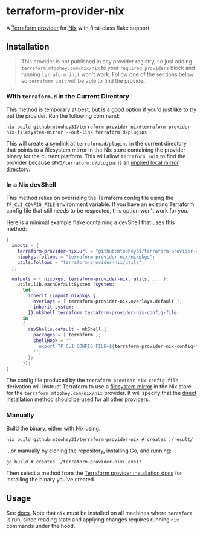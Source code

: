 # terraform-provider-nix

A [Terraform provider](https://developer.hashicorp.com/terraform/cdktf/concepts/providers) for [Nix](https://nixos.org) with first-class flake support.

## Installation

> This provider is not published in any provider registry, so just adding `terraform.mtoohey.com/nix/nix` to your `required_providers` block and running `terraform init` won't work. Follow one of the sections below so `terraform init` will be able to find the provider.

### With `terraform.d` in the Current Directory

This method is temporary at best, but is a good option if you'd just like to try out the provider. Run the following command:

```shell
nix build github:mtoohey31/terraform-provider-nix#terraform-provider-nix-filesystem-mirror --out-link terraform.d/plugins
```

This will create a symlink at `terraform.d/plugins` in the current directory that points to a filesystem mirror in the Nix store containing the provider binary for the current platform. This will allow `terraform init` to find the provider because `$PWD/terraform.d/plugins` is an [implied local mirror directory](https://developer.hashicorp.com/terraform/cli/config/config-file#implied-local-mirror-directories).

### In a Nix devShell

This method relies on overriding the Terraform config file using the `TF_CLI_CONFIG_FILE` environment variable. If you have an existing Terraform config file that still needs to be respected, this option won't work for you.

Here is a minimal example flake containing a devShell that uses this method:

```nix
{
  inputs = {
    terraform-provider-nix.url = "github:mtoohey31/terraform-provider-nix";
    nixpkgs.follows = "terraform-provider-nix/nixpkgs";
    utils.follows = "terraform-provider-nix/utils";
  };

  outputs = { nixpkgs, terraform-provider-nix, utils, ... }:
    utils.lib.eachDefaultSystem (system:
      let
        inherit (import nixpkgs {
          overlays = [ terraform-provider-nix.overlays.default ];
          inherit system;
        }) mkShell terraform terraform-provider-nix-config-file;
      in
      {
        devShells.default = mkShell {
          packages = [ terraform ];
          shellHook = ''
            export TF_CLI_CONFIG_FILE=${terraform-provider-nix-config-file}
          '';
        };
      });
}
```

The config file produced by the `terraform-provider-nix-config-file` derivation will instruct Terraform to use a [filesystem mirror](https://developer.hashicorp.com/terraform/cli/config/config-file#filesystem_mirror) in the Nix store for the `terraform.mtoohey.com/nix/nix` provider. It will specify that the [direct](https://developer.hashicorp.com/terraform/cli/config/config-file#direct) installation method should be used for all other providers.

### Manually

Build the binary, either with Nix using:

```shell
nix build github:mtoohey31/terraform-provider-nix # creates ./result/
```

...or manually by cloning the repository, installing Go, and running:

```shell
go build # creates ./terraform-provider-nix(.exe)?
```

Then select a method from the [Terraform provider installation docs](https://developer.hashicorp.com/terraform/cli/config/config-file#provider-installation) for installing the binary you've created.

## Usage

See [docs](./docs). Note that `nix` must be installed on all machines where `terraform` is run, since reading state and applying changes requires running `nix` commands under the hood.
